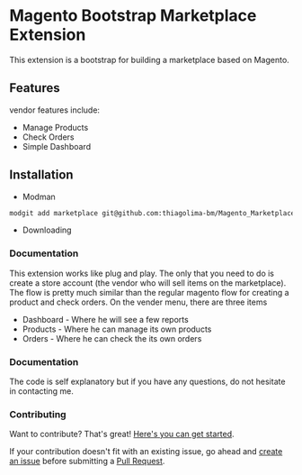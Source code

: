 # Magento Bootstrap Marketplace Extension

This extension is a bootstrap for building a marketplace based on Magento. 

## Features

vendor features include:

* Manage Products
* Check Orders
* Simple Dashboard

## Installation
* Modman
```bash
modgit add marketplace git@github.com:thiagolima-bm/Magento_Marketplace.git 
```
* Downloading

### Documentation

This extension works like plug and play. The only that you need to do is create a store account (the vendor who will sell items on the marketplace). 
The flow is pretty much similar than the regular magento flow for creating a product and check orders.
On the vender menu, there are three items

* Dashboard - Where he will see a few reports
* Products - Where he can manage its own products
* Orders - Where he can check the its own orders

### Documentation

The code is self explanatory but if you have any questions, do not hesitate in contacting me.


### Contributing

Want to contribute? That's great! [Here's you can get started](https://guides.github.com/activities/contributing-to-open-source/#contributing).

If your contribution doesn't fit with an existing issue, go ahead and [create an issue](https://github.com/thiagolima-bm/Magento_Marketplace/issues/new) before submitting a [Pull Request](https://help.github.com/articles/about-pull-requests/).
